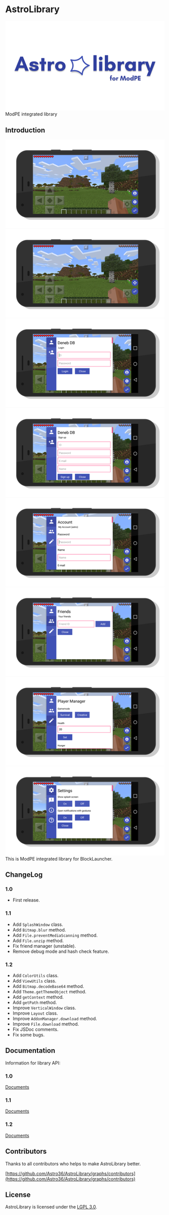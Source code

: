 # AstroLibrary
![logo](https://github.com/Astro36/AstroLibrary/blob/master/res/img_astro_library.png)
ModPE integrated library

## Introduction
![main](https://github.com/Astro36/AstroLibrary/blob/master/res/img_main_0.png)
![main](https://github.com/Astro36/AstroLibrary/blob/master/res/img_main_1.png)
![login](https://github.com/Astro36/AstroLibrary/blob/master/res/img_login.png)
![sign up](https://github.com/Astro36/AstroLibrary/blob/master/res/img_sign_up.png)
![account](https://github.com/Astro36/AstroLibrary/blob/master/res/img_account.png)
![friends_manager](https://github.com/Astro36/AstroLibrary/blob/master/res/img_friends_manager.png)
![player_manager](https://github.com/Astro36/AstroLibrary/blob/master/res/img_player_manager.png)
![settings](https://github.com/Astro36/AstroLibrary/blob/master/res/img_settings.png)
This is ModPE integrated library for BlockLauncher.

## ChangeLog

### 1.0
- First release.

### 1.1
- Add `SplashWindow` class.
- Add `Bitmap.blur` method.
- Add `File.preventMediaScanning` method.
- Add `File.unzip` method.
- Fix friend manager (unstable).
- Remove debug mode and hash check feature.

### 1.2
- Add `ColorUtils` class.
- Add `ViewUtils` class.
- Add `Bitmap.decodeBase64` method.
- Add `Theme.getThemeObject` method.
- Add `getContext` method.
- Add `getPath` method.
- Improve `VerticalWindow` class.
- Improve `Layout` class.
- Improve `AddonManager.download` method.
- Improve `File.download` method.
- Fix JSDoc comments.
- Fix some bugs.

## Documentation
Information for library API:

### 1.0
[Documents](https://astro36.github.io/AstroLibrary/1.0/index.html)

### 1.1
[Documents](https://astro36.github.io/AstroLibrary/1.1/index.html)

### 1.2
[Documents](https://astro36.github.io/AstroLibrary/1.2/index.html)

## Contributors
Thanks to all contributors who helps to make AstroLibrary better.

[https://github.com/Astro36/AstroLibrary/graphs/contributors](https://github.com/Astro36/AstroLibrary/graphs/contributors)

## License
AstroLibrary is licensed under the [LGPL 3.0](./LICENSE).